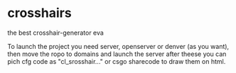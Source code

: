 # crosshairs
the best crosshair-generator eva

To launch the project you need server, openserver or denver (as you want), then move the ropo to domains and launch the server
after theese you can pich cfg code as "cl_srosshair..." or csgo sharecode to draw them on html.
